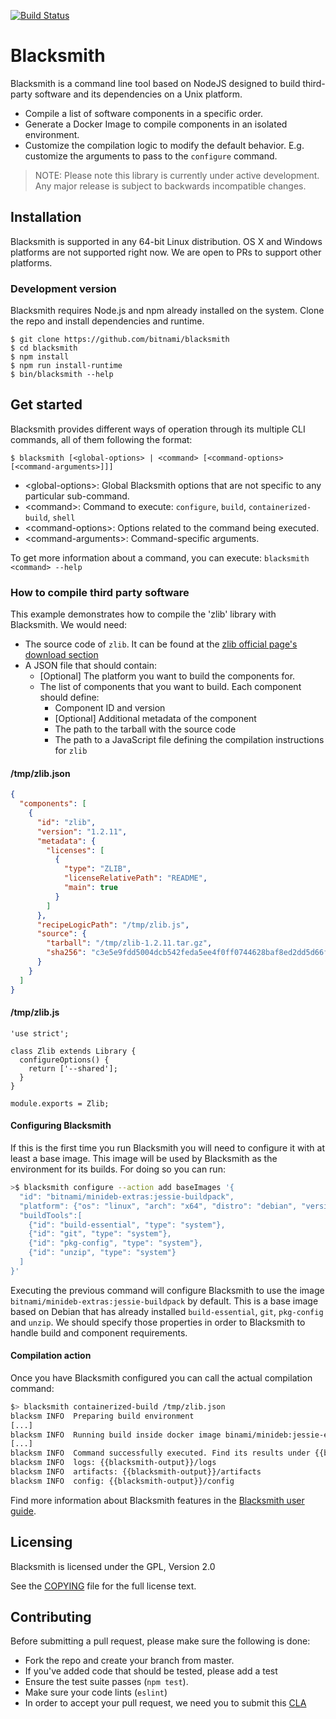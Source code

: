 [![Build Status](https://api.travis-ci.org/bitnami/blacksmith.svg?branch=master)](http://travis-ci.org/bitnami/blacksmith)

# Blacksmith

Blacksmith is a command line tool based on NodeJS designed to build third-party software and its dependencies on a Unix platform.

  * Compile a list of software components in a specific order.
  * Generate a Docker Image to compile components in an isolated environment.
  * Customize the compilation logic to modify the default behavior. E.g. customize the arguments to pass to the `configure` command.

>NOTE: Please note this library is currently under active development. Any major release is subject to backwards incompatible changes.

## Installation

Blacksmith is supported in any 64-bit Linux distribution. OS X and Windows platforms are not supported right now. We are open to PRs to support other platforms.

### Development version
Blacksmith requires Node.js and npm already installed on the system. Clone the repo and install dependencies and runtime.

```
$ git clone https://github.com/bitnami/blacksmith
$ cd blacksmith
$ npm install
$ npm run install-runtime
$ bin/blacksmith --help
```

## Get started
Blacksmith provides different ways of operation through its multiple CLI commands, all of them following the format:

```
$ blacksmith [<global-options> | <command> [<command-options> [<command-arguments>]]]
```

  * \<global-options>: Global Blacksmith options that are not specific to any particular sub-command.
  * \<command>: Command to execute: `configure`, `build`, `containerized-build`, `shell`
  * \<command-options>: Options related to the command being executed.
  * \<command-arguments>: Command-specific arguments.

To get more information about a command, you can execute:
`blacksmith <command> --help`

### How to compile third party software
This example demonstrates how to compile the 'zlib' library with Blacksmith. We would need:

  * The source code of `zlib`. It can be found at the [zlib official page's download section](http://www.zlib.net/)
  * A JSON file that should contain:
    * [Optional] The platform you want to build the components for.
    * The list of components that you want to build. Each component should define:
      * Component ID and version
      * [Optional] Additional metadata of the component
      * The path to the tarball with the source code
      * The path to a JavaScript file defining the compilation instructions for `zlib`

#### /tmp/zlib.json
```json
{
  "components": [
    {
      "id": "zlib",
      "version": "1.2.11",
      "metadata": {
        "licenses": [
          {
            "type": "ZLIB",
            "licenseRelativePath": "README",
            "main": true
          }
        ]        
      },
      "recipeLogicPath": "/tmp/zlib.js",
      "source": {
        "tarball": "/tmp/zlib-1.2.11.tar.gz",
        "sha256": "c3e5e9fdd5004dcb542feda5ee4f0ff0744628baf8ed2dd5d66f8ca1197cb1a1"
      }
    }  
  ]
}
```

#### /tmp/zlib.js
```
'use strict';

class Zlib extends Library {
  configureOptions() {
    return ['--shared'];
  }
}

module.exports = Zlib;
```

#### Configuring Blacksmith

If this is the first time you run Blacksmith you will need to configure it with at least a base image. This image will be used by Blacksmith as the environment for its builds. For doing so you can run:

```bash
>$ blacksmith configure --action add baseImages '{
  "id": "bitnami/minideb-extras:jessie-buildpack",
  "platform": {"os": "linux", "arch": "x64", "distro": "debian", "version": "8"},
  "buildTools":[
    {"id": "build-essential", "type": "system"},
    {"id": "git", "type": "system"},
    {"id": "pkg-config", "type": "system"},
    {"id": "unzip", "type": "system"}
  ]
}'
```

Executing the previous command will configure Blacksmith to use the image `bitnami/minideb-extras:jessie-buildpack` by default. This is a base image based on Debian that has already installed `build-essential`, `git`, `pkg-config` and `unzip`. We should specify those properties in order to Blacksmith to handle build and component requirements.

#### Compilation action

Once you have Blacksmith configured you can call the actual compilation command:

```bash
$> blacksmith containerized-build /tmp/zlib.json
blacksm INFO  Preparing build environment
[...]
blacksm INFO  Running build inside docker image binami/minideb:jessie-extras
[...]
blacksm INFO  Command successfully executed. Find its results under {{blacksmith-output}}
blacksm INFO  logs: {{blacksmith-output}}/logs
blacksm INFO  artifacts: {{blacksmith-output}}/artifacts
blacksm INFO  config: {{blacksmith-output}}/config
```

Find more information about Blacksmith features in the [Blacksmith user guide](./docs/Blacksmith.md).

## Licensing

Blacksmith is licensed under the GPL, Version 2.0

See the [COPYING](./COPYING) file for the full license text.

## Contributing
Before submitting a pull request, please make sure the following is done:

  * Fork the repo and create your branch from master.
  * If you've added code that should be tested, please add a test
  * Ensure the test suite passes (`npm test`).
  * Make sure your code lints (`eslint`)
  * In order to accept your pull request, we need you to submit this [CLA](./CLA.txt)
